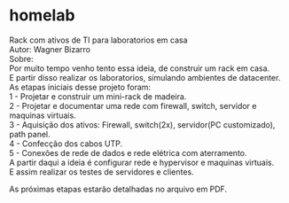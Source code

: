 # homelab  
Rack com ativos de TI para laboratorios em casa    
Autor: Wagner Bizarro    
Sobre:    
Por muito tempo venho tento essa ideia, de construir um rack em casa.  
E partir disso realizar os laboratorios, simulando ambientes de datacenter.  
As etapas iniciais desse projeto foram:  
1 - Projetar e construir um mini-rack de madeira.  
2 - Projetar e documentar uma rede com firewall, switch, servidor e maquinas virtuais.  
3 - Aquisição dos ativos: Firewall, switch(2x), servidor(PC customizado), path panel.  
4 - Confecção dos cabos UTP.  
5 - Conexões de rede de dados e rede elétrica com aterramento.  
A partir daqui a ideia é configurar rede e hypervisor e maquinas virtuais.  
E assim realizar os testes de servidores e clientes.  

As próximas etapas estarão detalhadas no arquivo em PDF.  
